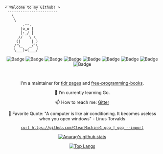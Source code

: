 ```
_______________________
< Welcome to my Github! >
 -----------------------
   \
    \
        .--.
       |o_o |
       |:_/ |
      //   \ \
     (|     | )
    /'\_   _/`\
    \___)=(___/

```
<div align="center">

![Badge](https://img.shields.io/badge/Python-3776AB?style=for-the-badge&logo=python&logoColor=white)
![Badge](https://img.shields.io/badge/C-00599C?style=for-the-badge&logo=c&logoColor=white)
![Badge](https://img.shields.io/badge/Go-00ADD8?style=for-the-badge&logo=go&logoColor=white)
![Badge](https://img.shields.io/badge/Shell_Script-121011?style=for-the-badge&logo=gnu-bash&logoColor=white)
![Badge](https://img.shields.io/badge/Git-F05032?style=for-the-badge&logo=git&logoColor=white)
![Badge](https://img.shields.io/badge/Linux-FCC624?style=for-the-badge&logo=linux&logoColor=black)
![Badge](https://img.shields.io/badge/Arch_Linux-1793D1?style=for-the-badge&logo=arch-linux&logoColor=white)
![Badge](https://img.shields.io/badge/ZSH-0000FF?style=for-the-badge&logo=ZSH&logoColor=white)
![Badge](https://img.shields.io/badge/Visual_Studio_Code-0078D4?style=for-the-badge&logo=visual%20studio%20code&logoColor=white)

</br>

I'm a maintainer for [tldr pages](https://github.com/tldr-pages/tldr) and [free-programming-books](https://github.com/EbookFoundation/free-programming-books).

 🌱 I’m currently learning Go.

 📫 How to reach me: [Gitter](https://gitter.im/CleanMachine1)
 
 💬 Favorite Quote: "A computer is like air conditioning. It becomes useless when you open windows" - Linus Torvalds

[`curl https://github.com/CleanMachine1.gpg | gpg --import`](https://github.com/CleanMachine1.gpg)

[![Anurag's github stats](https://github-readme-stats.vercel.app/api?username=CleanMachine1&theme=dark&show_icons=true)](https://github.com/anuraghazra/github-readme-stats)



[![Top Langs](https://github-readme-stats.vercel.app/api/top-langs/?username=CleanMachine1&layout=compact&theme=dark)](https://github.com/anuraghazra/github-readme-stats)

</div>
